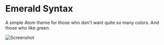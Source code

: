# Emerald Syntax

A simple Atom theme for those who don't want quite so many colors. And those who like green.

![Screenshot]()
